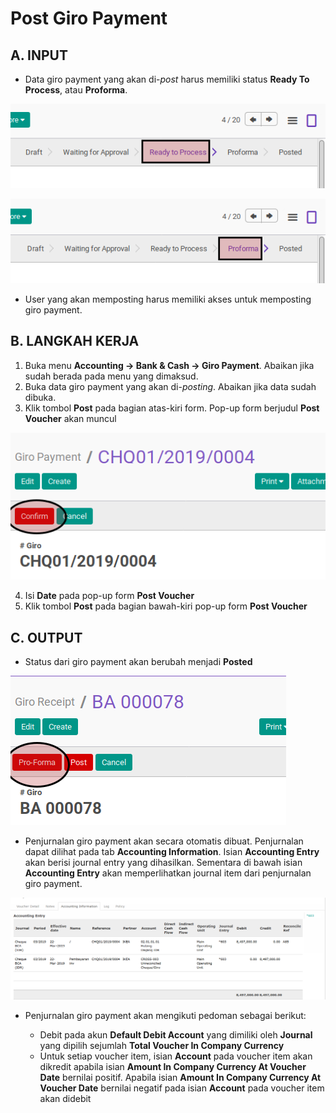 # Post Giro Payment

## A. INPUT

* Data giro payment yang akan di-*post* harus memiliki status **Ready To Process**, atau **Proforma**.

![](../../img/giro-payment/status-ready-to-process.png)

![](../../img/giro-payment/status-proforma.png)

* User yang akan memposting harus memiliki akses untuk memposting giro payment.

## B. LANGKAH KERJA

1. Buka menu **Accounting -> Bank & Cash -> Giro Payment**. Abaikan jika sudah berada
pada menu yang dimaksud.
2. Buka data giro payment yang akan di-*posting*. Abaikan jika data sudah dibuka.
3. Klik tombol **Post** pada bagian atas-kiri form. Pop-up form berjudul **Post Voucher**
akan muncul

![](../../img/giro-payment/tombol-confirm.png)


4. Isi **Date** pada pop-up form **Post Voucher**
5. Klik tombol **Post** pada bagian bawah-kiri pop-up form **Post Voucher**

## C. OUTPUT

* Status dari giro payment akan berubah menjadi **Posted**

![](../../img/giro-payment/status-posted.png)

* Penjurnalan giro payment akan secara otomatis dibuat. Penjurnalan dapat dilihat pada tab **Accounting Information**. Isian **Accounting Entry** akan berisi journal entry yang dihasilkan. Sementara di bawah isian **Accounting Entry** akan memperlihatkan journal item dari penjurnalan giro payment.

![](../../img/giro-payment/hasil-penjurnalan.png)

* Penjurnalan giro payment akan mengikuti pedoman sebagai berikut:

    * Debit pada akun **Default Debit Account** yang dimiliki oleh **Journal** yang dipilih sejumlah **Total Voucher In Company Currency**
    * Untuk setiap voucher item, isian **Account** pada voucher item akan dikredit apabila isian **Amount In Company Currency At Voucher Date** bernilai positif. Apabila isian **Amount In Company Currency At Voucher Date** bernilai negatif pada isian **Account** pada voucher item akan didebit
